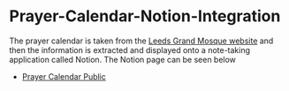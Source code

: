 # Prayer-Calendar-Notion-Integration

The prayer calendar is taken from the [Leeds Grand Mosque website](https://www.leedsgrandmosque.com/) and then the information is extracted and displayed onto a note-taking application called Notion. The Notion page can be seen below
- [Prayer Calendar Public](https://notiom.notion.site/d716186147324d629460097c6c57f80d?v=d0a504bc06974257b6aa87d52d6e2c44)
